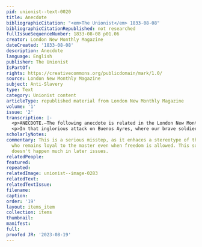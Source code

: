 ```yaml
---
pid: unionist--text-0020
title: Anecdote
bibliographicCitation: "<em>The Unionist</em> 1833-08-08"
bibliographicCitationRepublished: not researched
fullIssueSequenceNumber: 1833-08-08 p01.06
creator: London New Monthly Magazine
dateCreated: '1833-08-08'
description: Anecdote
language: English
publisher: The Unionist
IsPartOf: 
rights: https://creativecommons.org/publicdomain/mark/1.0/
source: London New Monthly Magazine
subject: Anti-Slavery
type: Text
category: Unionist content
articleType: republished material from London New Monthly Magazine
volume: '1'
issue: '2'
transcription: |-
  <p>ANECDOTE.—The following anecdote is related in the London New Monthly Magazine for last month.</p>
  <p>In that inglorious attack on Buenos Ayres, where our brave soldiers were disgraced by a recreant general, the negroes, slaves as they were, joined the inhabitants to expel the invaders. On this signal occasion, the city decreed a public expression of their gratitude to the negroes, in a sort of triumph, and at the same time awarded the freedom of eighty of their leaders. One of them having shown his claims to the boon, declared that to obtain his freedom had all his life formed the proud object of his wishes; his claim was indisputable; yet now however, to the amazement of the judges, he refused his proffered freedom! The reason he alleged was a singular refinement of heartfelt sensibility: ‘My kind mistress,’ said the negro, ‘once wealthy, has fallen into misfortunes in her infirm old age. I work to maintain her, and at intervals of leisure she leans on my arm to take the evening air. I will not be tempted to abandon her; and I renounce the hope of freedom that she may know she possesses a slave who will never quit her side.'</p>
scholarlyNotes: 
commentary: This is a serious misstep, as it enhaces a stereotype of the gentle slave
  who remains loyal to the master even when freedom is allowed. This sort of tone-deafness
  doesn't happen much in later issues.
relatedPeople: 
featured: 
repeated: 
relatedImage: unionist--image-0283
relatedText: 
relatedTextIssue: 
filename: 
caption: 
order: '19'
layout: items_item
collection: items
thumbnail: 
manifest: 
full: 
proofed JR: '2023-08-19'
---
```

